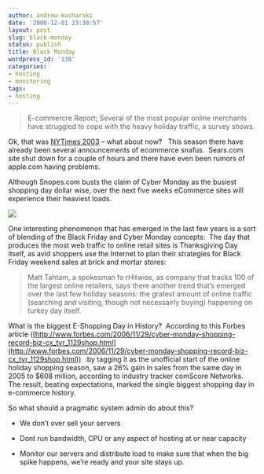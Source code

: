 ```yaml
---
author: andrew-kucharski
date: '2008-12-01 23:38:57'
layout: post
slug: black-monday
status: publish
title: Black Monday
wordpress_id: '138'
categories:
- hosting
- monitoring
tags:
- hosting
---
```


> E-commercre Report; Several of the most popular online merchants have struggled to cope with the heavy holiday traffic, a survey shows.


Ok, that was [NYTimes 2003](http://query.nytimes.com/gst/fullpage.html?res=9807E7DA103CF936A25751C1A9659C8B63) – what about now?   This season there have already been several announcements of ecommerce snafus.  Sears.com site shut down for a couple of hours and there have even been rumors of apple.com having problems.

Although Snopes.com busts the claim of Cyber Monday as the busiest shopping day dollar wise, over the next five weeks eCommerce sites will experience their heaviest loads.





![](http://mail.google.com/a/promethost.com/?ui=2&ik=336c0e643f&view=att&th=11db6e3bf90e7a46&attid=0.1&disp=emb&zw)



One interesting phenomenon that has emerged in the last few years is a sort of blending of the Black Friday and Cyber Monday concepts:  The day that produces the most web traffic to online retail sites is Thanksgiving Day itself, as avid shoppers use the Internet to plan their strategies for Black Friday weekend sales at brick and mortar stores:




> 

> 
> Matt Tahtam, a spokesman fo rHitwise, as company that tracks 100 of the largest online retailers, says there another trend that’s emerged over the last few holiday seasons: the gratest amount of online traffic (searching and visiting, though not necessairly buying) happening on turkey day itself.
> 
> 



What is the biggest E-Shopping Day in History?  According to this Forbes article ([http://www.forbes.com/2006/11/29/cyber-monday-shopping-record-biz-cx_tvr_1129shop.html](http://www.forbes.com/2006/11/29/cyber-monday-shopping-record-biz-cx_tvr_1129shop.html))  :by tagging it as the unofficial start of the online holiday shopping season, saw a 26% gain in sales from the same day in 2005 to $608 million, according to industry tracker comScore Networks. The result, beating expectations, marked the single biggest shopping day in e-commerce history.

So what should a pragmatic system admin do about this?



	
  * We don’t over sell your servers

	
  * Dont run bandwidth, CPU or any aspect of hosting at or near capacity

	
  * Monitor our servers and distribute load to make sure that when the big spike happens, we’re ready and your site stays up.


